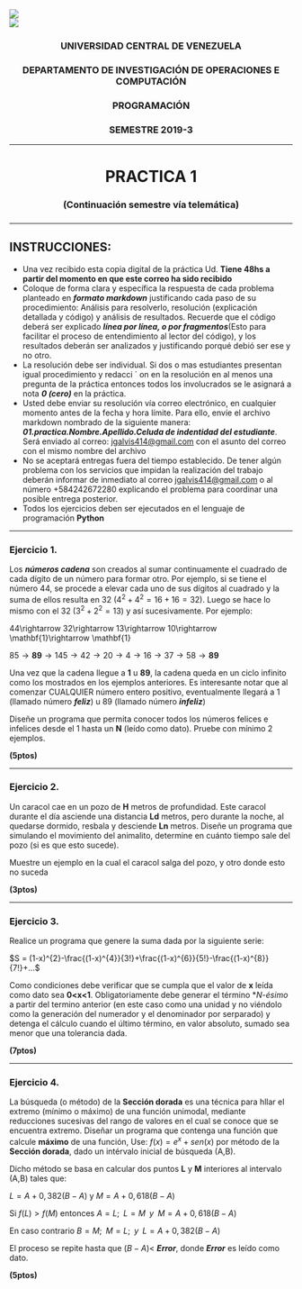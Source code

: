<div class="pull-left"><img src="http://www.ucv.ve/typo3temp/pics/6b94159b4e.png"/><a href="the sourcer link"></a></div> <div class="pull-right"><img src="https://encrypted-tbn0.gstatic.com/images?q=tbn%3AANd9GcTLkK14hQorOtZOkbwihmYwdZxOMQ9qaPJMsu-G5bkWD_fl39pA"/><a href="the sourcer link"></a></div>
<center> <h3>UNIVERSIDAD CENTRAL DE VENEZUELA</h3> </center> 
<center> <h3>DEPARTAMENTO DE INVESTIGACIÓN DE OPERACIONES E COMPUTACIÓN</h3> </center>
<center> <h3>PROGRAMACIÓN</center>
<center> <h3>SEMESTRE 2019-3</h3> </center>


---

<center> <h1>PRACTICA 1 </h1> </center> 
<center> <h3>(Continuación semestre vía telemática)<h3> </center>

---

## INSTRUCCIONES:

- Una vez recibido esta copia digital de la práctica Ud. **Tiene 48hs a partir del momento en que este correo ha sido recibido**
- Coloque de forma clara y específica la respuesta de cada problema planteado en ***formato markdown*** justificando cada paso de su procedimiento: Análisis para resolverlo, resolución (explicación detallada y código) y análisis de resultados. Recuerde que el código deberá ser explicado ***línea por línea, o por fragmentos***(Esto para facilitar el proceso de entendimiento al lector del código), y los resultados deberán ser analizados y justificando porqué debió ser ese y no otro. 
- La resolución debe ser individual. Si dos o mas estudiantes presentan igual procedimiento y redacci ´ on en la resolución en al menos una pregunta de la práctica entonces todos los involucrados se le asignará a nota ***0 (cero)*** en la práctica. 
- Usted debe enviar su resolución vía correo electrónico, en cualquier momento antes de la fecha y hora límite. Para ello, envíe el archivo markdown nombrado de la siguiente manera: ***01.practica.Nombre.Apellido.Celuda de indentidad del estudiante***. Será enviado al correo: jgalvis414@gmail.com con el asunto del correo con el mismo nombre del archivo
- No se aceptará entregas fuera del tiempo establecido. De tener algún problema con los servicios que impidan la realización del trabajo deberán informar de inmediato al correo jgalvis414@gmail.com o al número +584242672280 explicando el problema para coordinar una posible entrega posterior.
- Todos los ejercicios deben ser ejecutados en el lenguaje de programación **Python**

---

### Ejercicio 1.

Los ***números cadena*** son creados al sumar continuamente el cuadrado de cada dígito de un número para formar otro. Por ejemplo, si se tiene el número 44, se procede a elevar cada uno de sus dígitos al cuadrado y la suma de ellos resulta en 32 $(4^2+4^2 = 16 + 16 = 32)$. Luego se hace lo mismo con el 32 $(3^2 + 2^2 = 13)$ y así sucesivamente. Por ejemplo: 

44\rightarrow 32\rightarrow 13\rightarrow 10\rightarrow \mathbf{1}\rightarrow \mathbf{1}

$85\rightarrow \mathbf{89}\rightarrow 145\rightarrow 42\rightarrow 20\rightarrow 4\rightarrow 16\rightarrow 37\rightarrow 58\rightarrow \mathbf{89}$

Una vez que la cadena llegue a **1** u **89**, la cadena queda en un ciclo infinito como los mostrados en los ejemplos anteriores. Es interesante notar que al comenzar CUALQUIER número entero positivo, eventualmente llegará a 1 (llamado número ***feliz***) u 89 (llamado número ***infeliz***)

Diseñe un programa que permita conocer todos los números felices e infelices desde el 1 hasta un **N** (leído como dato). Pruebe con mínimo 2 ejemplos.

**(5ptos)**

---

### Ejercicio 2.

Un caracol cae en un pozo de **H** metros de profundidad. Este caracol durante el día
asciende una distancia **Ld** metros, pero durante la noche, al quedarse dormido,
resbala y desciende **Ln** metros. Diseñe un programa que simulando el movimiento
del animalito, determine en cuánto tiempo sale del pozo (si es que esto sucede). 


Muestre un ejemplo en la cual el caracol salga del pozo, y otro donde esto no suceda

**(3ptos)**

---

### Ejercicio 3.

Realice un programa que genere la suma dada por la siguiente serie:

$S = (1-x)^{2}-\frac{(1-x)^{4}}{3!}+\frac{(1-x)^{6}}{5!}-\frac{(1-x)^{8}}{7!}+...$

Como condiciones debe verificar que se cumpla que el valor de **x** leída como dato sea **0<x<1**. Obligatoriamente debe generar el término **N-ésimo* a partir del termino anterior (en este caso como una unidad y no viéndolo como la generación del numerador y el denominador por serparado) y detenga el cálculo cuando el último término, en valor absoluto, sumado sea menor que una tolerancia dada.

**(7ptos)**

---

### Ejercicio 4.

La búsqueda (o método) de la **Sección dorada** es una técnica para hllar el extremo (mínimo o máximo) de una función unimodal, mediante reducciones sucesivas del rango de valores en el cual se conoce que se encuentra extremo. Diseñar un programa que contenga una función que calcule **máximo** de una función, Use: $f(x)= e^{x} + sen(x)$ por método de la **Sección dorada**, dado un intérvalo inicial de búsqueda (A,B).

Dicho método se basa en calcular dos puntos **L** y **M** interiores al intervalo (A,B) tales que: 

$L = A + 0,382(B-A)$ y $M = A + 0,618 (B -A)$

Si $f(L)>f(M)$ entonces 
$A = L;\; \;  L = M \; \; y \; \; M = A + 0,618(B-A)$


En caso contrario $B = M; \; \; M = L; \; \; y \; \; L =A+0,382(B-A)$

El proceso se repite hasta que $(B-A) <$ ***Error***, donde ***Error*** es leído como dato. 

**(5ptos)**
